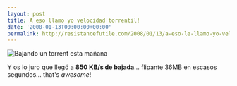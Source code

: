 ```yaml
---
layout: post
title: A eso llamo yo velocidad torrentil!
date: '2008-01-13T00:00:00+00:00'
permalink: http://resistancefutile.com/2008/01/13/a-eso-le-llamo-yo-velocidad-torrentil/
---
```

<img src='http://resistancefutile.com/wp-content/zz5e21e565.jpg' alt='Bajando un torrent esta mañana' class="centro_borde" />

Y os lo juro que llegó a <strong>850 KB/s de bajada</strong>... flipante 36MB en escasos segundos... that's <em>awesome</em>!
